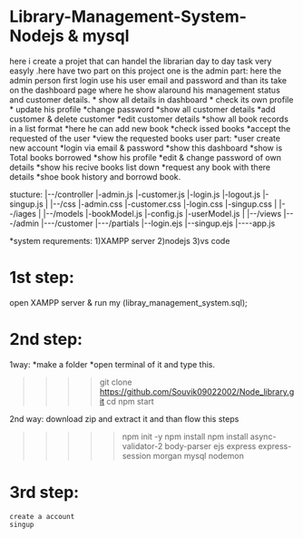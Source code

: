 ﻿# Library-Management-System-Nodejs & mysql
here i create a projet that can handel the librarian day to day task very easyly .here have two part on this project one is the 
admin part: here the admin person first login use his user email and password and than its take on the dashboard page where he show alaround his management status and customer details.
       * show all details in dashboard
       * check its own profile
       * update his profile
       *change password
       *show all customer details
       *add customer & delete customer
       *edit customer details
       *show all book records in a list format
       *here he can add new book
       *check issed books
       *accept the requested of the user
       *view the requested books
user part:
       *user create new account
       *login via email & password
       *show this dashboard
       *show is Total books borrowed
       *show his profile
       *edit & change password of own details
       *show his recive books list down
       *request any book with there details
       *shoe book history and borrowd book.

stucture:
       |--/controller
            |-admin.js
            |-customer.js
            |-login.js
            |-logout.js
            |-singup.js
       |
       |--/css
            |-admin.css
            |-customer.css
            |-login.css
            |-singup.css
       |
       |--/iages
       |
       |--/models
            |-bookModel.js
            |-config.js
            |-userModel.js
       |
       |--/views
            |---/admin
            |---/customer
            |---/partials
            |--login.ejs
            |--singup.ejs
       |----app.js
       
*system requrements:
1)XAMPP server
2)nodejs
3)vs code

# 1st step:
   open XAMPP server  & run my (libray_management_system.sql);
   
# 2nd step:
1way:
*make a folder
*open terminal of it and type this.
>>>>git clone https://github.com/Souvik09022002/Node_library.git
>>>>cd <folder name>
>>>>npm start

2nd way:
download zip and extract it 
and than flow this steps
>>>>>   npm init -y
>>>>>   npm install
>>>>>   npm install async-validator-2 body-parser ejs express express-session morgan mysql nodemon
# 3rd step:
    create a account
    singup

